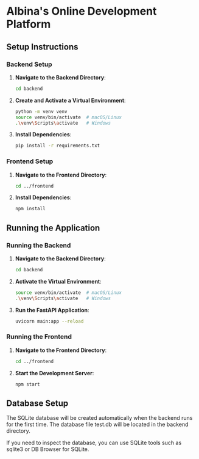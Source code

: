 # Albina's Online Development Platform


## Setup Instructions

### Backend Setup

1. **Navigate to the Backend Directory**:
    ```sh
    cd backend
    ```

2. **Create and Activate a Virtual Environment**:
    ```sh
    python -m venv venv
    source venv/bin/activate  # macOS/Linux
    .\venv\Scripts\activate   # Windows
    ```

3. **Install Dependencies**:
    ```sh
    pip install -r requirements.txt
    ```

### Frontend Setup

1. **Navigate to the Frontend Directory**:
    ```sh
    cd ../frontend
    ```

2. **Install Dependencies**:
    ```sh
    npm install
    ```

## Running the Application

### Running the Backend

1. **Navigate to the Backend Directory**:
    ```sh
    cd backend
    ```

2. **Activate the Virtual Environment**:
    ```sh
    source venv/bin/activate  # macOS/Linux
    .\venv\Scripts\activate   # Windows
    ```

3. **Run the FastAPI Application**:
    ```sh
    uvicorn main:app --reload
    ```

### Running the Frontend

1. **Navigate to the Frontend Directory**:
    ```sh
    cd ../frontend
    ```

2. **Start the Development Server**:
    ```sh
    npm start
    ```

## Database Setup
The SQLite database will be created automatically when the backend runs for the first time. The database file test.db will be located in the backend directory.

If you need to inspect the database, you can use SQLite tools such as sqlite3 or DB Browser for SQLite.

